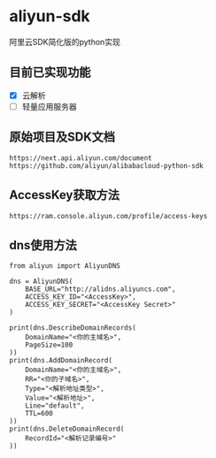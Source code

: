# aliyun-sdk
阿里云SDK简化版的python实现

## 目前已实现功能

- [x] 云解析
- [ ] 轻量应用服务器

## 原始项目及SDK文档

`https://next.api.aliyun.com/document`  
`https://github.com/aliyun/alibabacloud-python-sdk`

## AccessKey获取方法

`https://ram.console.aliyun.com/profile/access-keys`

## dns使用方法

```
from aliyun import AliyunDNS

dns = AliyunDNS(
    BASE_URL="http://alidns.aliyuncs.com", 
    ACCESS_KEY_ID="<AccessKey>", 
    ACCESS_KEY_SECRET="<AccessKey Secret>"
)

print(dns.DescribeDomainRecords(
    DomainName="<你的主域名>", 
    PageSize=100
))
print(dns.AddDomainRecord(
    DomainName="<你的主域名>", 
    RR="<你的子域名>", 
    Type="<解析地址类型>", 
    Value="<解析地址>", 
    Line="default", 
    TTL=600
))
print(dns.DeleteDomainRecord(
    RecordId="<解析记录编号>"
))
```

